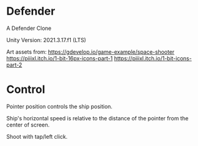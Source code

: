 # Defender
A Defender Clone

Unity Version: 2021.3.17.f1 (LTS)

Art assets from: 
https://gdevelop.io/game-example/space-shooter
https://piiixl.itch.io/1-bit-16px-icons-part-1
https://piiixl.itch.io/1-bit-icons-part-2

# Control

Pointer position controls the ship position.

Ship's horizontal speed is relative to the distance of the pointer from the center of screen.

Shoot with tap/left click.
